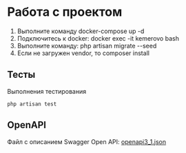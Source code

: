 # Работа с проектом
1. Выполните команду docker-compose up -d
2. Подключитесь к docker: docker exec -it kemerovo bash
3. Выполните команду: php artisan migrate --seed
4. Если не загружен vendor, то composer install

## Тесты
Выполнения тестирования
```shell
php artisan test
```

## OpenAPI
Файл с описанием Swagger Open API: <a href='./openapi3_1.json'>openapi3_1.json</a>